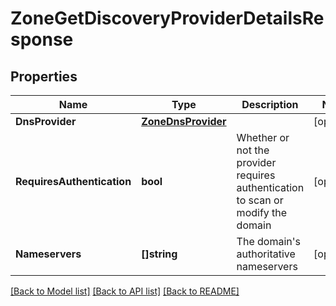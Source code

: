 # ZoneGetDiscoveryProviderDetailsResponse

## Properties

Name | Type | Description | Notes
------------ | ------------- | ------------- | -------------
**DnsProvider** | [**ZoneDnsProvider**](zoneDnsProvider.md) |  | [optional] 
**RequiresAuthentication** | **bool** | Whether or not the provider requires authentication to scan or modify the domain | [optional] 
**Nameservers** | **[]string** | The domain&#39;s authoritative nameservers | [optional] 

[[Back to Model list]](../README.md#documentation-for-models) [[Back to API list]](../README.md#documentation-for-api-endpoints) [[Back to README]](../README.md)


